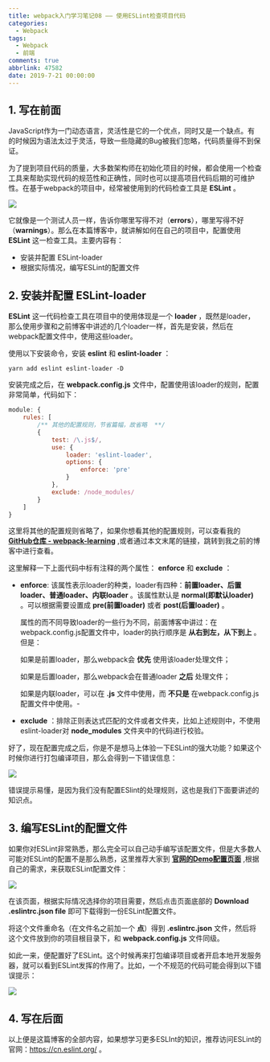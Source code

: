 ```yaml
---
title: webpack入门学习笔记08 —— 使用ESLint检查项目代码
categories:
  - Webpack
tags:
  - Webpack
  - 前端
comments: true
abbrlink: 47582
date: 2019-7-21 00:00:00
---
```


## 1. 写在前面

JavaScript作为一门动态语言，灵活性是它的一个优点，同时又是一个缺点。有的时候因为语法太过于灵活，导致一些隐藏的Bug被我们忽略，代码质量得不到保证。

为了提到项目代码的质量，大多数架构师在初始化项目的时候，都会使用一个检查工具来帮助实现代码的规范性和正确性，同时也可以提高项目代码后期的可维护性。在基于webpack的项目中，经常被使用到的代码检查工具是 **ESLint** 。

![](http://q1d2135zd.bkt.clouddn.com//webpack-08-01.png)


它就像是一个测试人员一样，告诉你哪里写得不对（**errors**），哪里写得不好（**warnings**）。那么在本篇博客中，就讲解如何在自己的项目中，配置使用 **ESLint** 这一检查工具。主要内容有：

- 安装并配置 ESLint-loader
- 根据实际情况，编写ESLint的配置文件

## 2. 安装并配置 ESLint-loader

**ESLint** 这一代码检查工具在项目中的使用体现是一个 **loader** ，既然是loader，那么使用步骤和之前博客中讲述的几个loader一样，首先是安装，然后在webpack配置文件中，使用这些loader。

使用以下安装命令，安装 **eslint** 和 **eslint-loader** ：

```shell
yarn add eslint eslint-loader -D
```

安装完成之后，在 **webpack.config.js** 文件中，配置使用该loader的规则，配置非常简单，代码如下：

```js
module: {
    rules: [
        /** 其他的配置规则，节省篇幅，故省略  **/ 
        {
            test: /\.js$/, 
            use: {
                loader: 'eslint-loader', 
                options: {
                    enforce: 'pre' 
                }
            },
            exclude: /node_modules/
        }
    ]
}
```

这里将其他的配置规则省略了，如果你想看其他的配置规则，可以查看我的 **[GitHub仓库 - webpack-learning](https://github.com/Fengzhen8023/webpack-learning )** ,或者通过本文末尾的链接，跳转到我之前的博客中进行查看。

这里解释一下上面代码中标有注释的两个属性： **enforce** 和 **exclude** ：

 - **enforce**:  该属性表示loader的种类，loader有四种：**前置loader、后置loader、普通loader、内联loader** 。该属性默认是 **normal(即默认loader)** 。可以根据需要设置成 **pre(前置loader)** 或者 **post(后置loader)** 。

   属性的而不同导致loader的一些行为不同，前面博客中讲过：在webpack.config.js配置文件中，loader的执行顺序是 **从右到左，从下到上**  。但是：

   如果是前置loader，那么webpack会 **优先** 使用该loader处理文件；

   如果是后置loader，那么webpack会在普通loader **之后** 处理文件；

   如果是内联loader，可以在 **.js** 文件中使用，而 **不只是** 在webpack.config.js配置文件中使用。-

- **exclude** ：排除正则表达式匹配的文件或者文件夹，比如上述规则中，不使用eslint-loader对 **node_modules** 文件夹中的代码进行校验。

好了，现在配置完成之后，你是不是想马上体验一下ESLint的强大功能？如果这个时候你进行打包编译项目，那么会得到一下错误信息：

![](http://q1d2135zd.bkt.clouddn.com//webpack-09-01.png)


错误提示易懂，是因为我们没有配置ESlint的处理规则，这也是我们下面要讲述的知识点。

## 3. 编写ESLint的配置文件

如果你对ESLint非常熟悉，那么完全可以自己动手编写该配置文件，但是大多数人可能对ESLint的配置不是那么熟悉，这里推荐大家到 **[官网的Demo配置页面](https://cn.eslint.org/demo/)** ,根据自己的需求，来获取ESLint配置文件：

![](http://q1d2135zd.bkt.clouddn.com//webpack-08-03.png)


在该页面，根据实际情况选择你的项目需要，然后点击页面底部的 **Download .eslintrc.json file** 即可下载得到一份ESLint配置文件。

将这个文件重命名（在文件名之前加一个 **点**）得到 **.eslintrc.json** 文件，然后将这个文件放到你的项目根目录下，和 **webpack.config.js** 文件同级。

如此一来，便配置好了ESLint。这个时候再来打包编译项目或者开启本地开发服务器，就可以看到ESLint发挥的作用了。比如，一个不规范的代码可能会得到以下错误提示：

![](http://q1d2135zd.bkt.clouddn.com//webpack-08-04.png)


## 4. 写在后面

以上便是这篇博客的全部内容，如果想学习更多ESLInt的知识，推荐访问ESLint的官网：<https://cn.eslint.org/> 。


